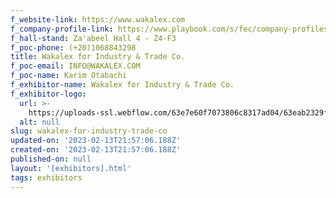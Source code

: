 ```yaml
---
f_website-link: https://www.wakalex.com
f_company-profile-link: https://www.playbook.com/s/fec/company-profiles
f_hall-stand: Za'abeel Hall 4 - Z4-F3
f_poc-phone: (+20)1068843298
title: Wakalex for Industry & Trade Co.
f_poc-email: INFO@WAKALEX.COM
f_poc-name: Karim Otabachi
f_exhibitor-name: Wakalex for Industry & Trade Co.
f_exhibitor-logo:
  url: >-
    https://uploads-ssl.webflow.com/63e7e60f7073806c8317ad04/63eab2329fd9c24fa5fb45d4_ZjNkNg.jpeg
  alt: null
slug: wakalex-for-industry-trade-co
updated-on: '2023-02-13T21:57:06.188Z'
created-on: '2023-02-13T21:57:06.188Z'
published-on: null
layout: '[exhibitors].html'
tags: exhibitors
---
```



